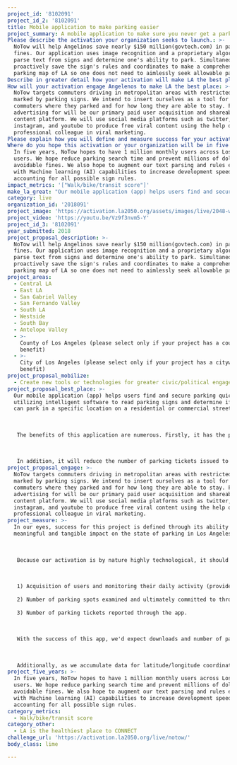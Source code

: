 ```yaml
---
project_id: '8102091'
project_id_2: '8102091'
title: Mobile application to make parking easier
project_summary: A mobile application to make sure you never get a parking ticket ever again!
Please describe the activation your organization seeks to launch.: >-
  NoTow will help Angelinos save nearly $150 million(govtech.com) in parking
  fines. Our application uses image recognition and a proprietary algorithm to
  parse text from signs and determine one's ability to park. Simultaneously, we
  proactively save the sign's rules and coordinates to make a comprehensive
  parking map of LA so one does not need to aimlessly seek allowable parking.
Describe in greater detail how your activation will make LA the best place?: "Our mobile application (app) helps users find and secure parking quickly by utilizing intelligent software to read parking signs and determine if users can park in a specific location on a residential or commercial street. \r\n\r\nThe benefits of this application are numerous.  Firstly, it has the potential to drastically reduce the amount of time users need to spend on finding parking, which can in turn reduce traffic in a city already known for it's abundant traffic problems.  \r\n\r\nIn addition, it will reduce the number of parking tickets issued to people throughout the city. This has the potential to make residents and commuters happier in their daily lives, and allow tourists and visitors to enjoy their visit in the city to a greater capacity.  Time not spent looking for parking is time spent in local stores, restaurants and businesses. These effects have positive economic implications, but will also benefit the city of Los Angeles beyond monetary reasons. Our app's image recognition and text analysis will make life easier for non english speakers so they can park, knowing they will not suffer the burden of a ticket. Simply stated, it will make the notorious parking problems rampant throughout the city more manageable, thereby making the city a happier and more productive place to live."
How will your activation engage Angelenos to make LA the best place: >-
  NoTow targets commuters driving in metropolitan areas with restricted parking
  marked by parking signs. We intend to insert ourselves as a tool for reminding
  commuters where they parked and for how long they are able to stay. Facebook
  advertising for will be our primary paid user acquisition and shareable viral
  content platform. We will use social media platforms such as twitter,
  instagram, and youtube to produce free viral content using the help of
  professional colleague in viral marketing.
Please explain how you will define and measure success for your activation.: "In our eyes, success for this project is defined through its ability to make a meaningful and tangible impact on the state of parking in Los Angeles.  \r\n\r\nBecause our activation is by nature highly technological, it should be relatively straightforward to measure success through the following mediums:\r\n\r\n1) Acquisition of users and monitoring their daily activity (provided through iOS App Store and Android Play Store analytics).\r\n2) Number of parking spots examined and ultimately committed to through the app.\r\n3) Number of parking tickets reported through the app.\r\n\r\nWith the success of this app, we'd expect downloads and number of parking spots examined and committed to increase and a decrease in parking tickets reported.  \r\n\r\nAdditionally, as we accumulate data for latitude/longitude coordinates pertaining to specific parking signs, our application will eventually be able to make specific map-based suggestions to users utilizing the app, even further decreasing number of tickets issued and the amount of time users spend looking for parking."
Where do you hope this activation or your organization will be in five years?: >-
  In five years, NoTow hopes to have 1 million monthly users across Los Angeles
  users. We hope reduce parking search time and prevent millions of dollars in
  avoidable fines. We also hope to augment our text parsing and rules engine
  with Machine learning (AI) capabilities to increase development speed for
  accounting for all possible sign rules. 
impact_metrics: '["Walk/bike/transit score"]'
make_la_great: "Our mobile application (app) helps users find and secure parking quickly by utilizing intelligent software to read parking signs and determine if users can park in a specific location on a residential or commercial street. \r\n \r\n \r\n \r\n The benefits of this application are numerous. Firstly, it has the potential to drastically reduce the amount of time users need to spend on finding parking, which can in turn reduce traffic in a city already known for it's abundant traffic problems. \r\n \r\n \r\n \r\n In addition, it will reduce the number of parking tickets issued to people throughout the city. This has the potential to make residents and commuters happier in their daily lives, and allow tourists and visitors to enjoy their visit in the city to a greater capacity. Time not spent looking for parking is time spent in local stores, restaurants and businesses. These effects have positive economic implications, but will also benefit the city of Los Angeles beyond monetary reasons. Our app's image recognition and text analysis will make life easier for non english speakers so they can park, knowing they will not suffer the burden of a ticket. Simply stated, it will make the notorious parking problems rampant throughout the city more manageable, thereby making the city a happier and more productive place to live."
category: live
organization_id: '2018091'
project_image: 'https://activation.la2050.org/assets/images/live/2048-wide/notow.jpg'
project_video: 'https://youtu.be/Vz9f3nvm5-Y'
project_id_3: '8102091'
year_submitted: 2018
project_proposal_description: >-
  NoTow will help Angelinos save nearly $150 million(govtech.com) in parking
  fines. Our application uses image recognition and a proprietary algorithm to
  parse text from signs and determine one's ability to park. Simultaneously, we
  proactively save the sign's rules and coordinates to make a comprehensive
  parking map of LA so one does not need to aimlessly seek allowable parking.
project_areas:
  - Central LA
  - East LA
  - San Gabriel Valley
  - San Fernando Valley
  - South LA
  - Westside
  - South Bay
  - Antelope Valley
  - >-
    County of Los Angeles (please select only if your project has a countywide
    benefit)
  - >-
    City of Los Angeles (please select only if your project has a citywide
    benefit)
project_proposal_mobilize:
  - Create new tools or technologies for greater civic/political engagement
project_proposal_best_place: >-
  Our mobile application (app) helps users find and secure parking quickly by
  utilizing intelligent software to read parking signs and determine if users
  can park in a specific location on a residential or commercial street. 
   
   
   
   The benefits of this application are numerous. Firstly, it has the potential to drastically reduce the amount of time users need to spend on finding parking, which can in turn reduce traffic in a city already known for it's abundant traffic problems. 
   
   
   
   In addition, it will reduce the number of parking tickets issued to people throughout the city. This has the potential to make residents and commuters happier in their daily lives, and allow tourists and visitors to enjoy their visit in the city to a greater capacity. Time not spent looking for parking is time spent in local stores, restaurants and businesses. These effects have positive economic implications, but will also benefit the city of Los Angeles beyond monetary reasons. Our app's image recognition and text analysis will make life easier for non english speakers so they can park, knowing they will not suffer the burden of a ticket. Simply stated, it will make the notorious parking problems rampant throughout the city more manageable, thereby making the city a happier and more productive place to live.
project_proposal_engage: >-
  NoTow targets commuters driving in metropolitan areas with restricted parking
  marked by parking signs. We intend to insert ourselves as a tool for reminding
  commuters where they parked and for how long they are able to stay. Facebook
  advertising for will be our primary paid user acquisition and shareable viral
  content platform. We will use social media platforms such as twitter,
  instagram, and youtube to produce free viral content using the help of
  professional colleague in viral marketing.
project_measure: >-
  In our eyes, success for this project is defined through its ability to make a
  meaningful and tangible impact on the state of parking in Los Angeles. 
   
   
   
   Because our activation is by nature highly technological, it should be relatively straightforward to measure success through the following mediums:
   
   
   
   1) Acquisition of users and monitoring their daily activity (provided through iOS App Store and Android Play Store analytics).
   
   2) Number of parking spots examined and ultimately committed to through the app.
   
   3) Number of parking tickets reported through the app.
   
   
   
   With the success of this app, we'd expect downloads and number of parking spots examined and committed to increase and a decrease in parking tickets reported. 
   
   
   
   Additionally, as we accumulate data for latitude/longitude coordinates pertaining to specific parking signs, our application will eventually be able to make specific map-based suggestions to users utilizing the app, even further decreasing number of tickets issued and the amount of time users spend looking for parking.
project_five_years: >-
  In five years, NoTow hopes to have 1 million monthly users across Los Angeles
  users. We hope reduce parking search time and prevent millions of dollars in
  avoidable fines. We also hope to augment our text parsing and rules engine
  with Machine learning (AI) capabilities to increase development speed for
  accounting for all possible sign rules.
category_metrics:
  - Walk/bike/transit score
category_other:
  - LA is the healthiest place to CONNECT
challenge_url: 'https://activation.la2050.org/live/notow/'
body_class: lime

---
```

